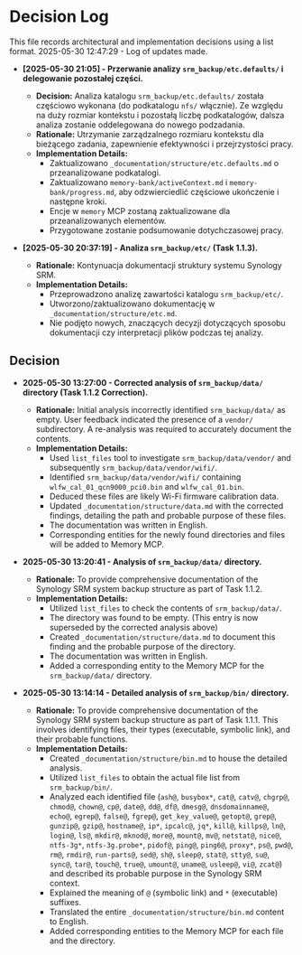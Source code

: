 # Decision Log

This file records architectural and implementation decisions using a list format.
2025-05-30 12:47:29 - Log of updates made.

*   **[2025-05-30 21:05] - Przerwanie analizy `srm_backup/etc.defaults/` i delegowanie pozostałej części.**
    *   **Decision:** Analiza katalogu `srm_backup/etc.defaults/` została częściowo wykonana (do podkatalogu `nfs/` włącznie). Ze względu na duży rozmiar kontekstu i pozostałą liczbę podkatalogów, dalsza analiza zostanie oddelegowana do nowego podzadania.
    *   **Rationale:** Utrzymanie zarządzalnego rozmiaru kontekstu dla bieżącego zadania, zapewnienie efektywności i przejrzystości pracy.
    *   **Implementation Details:**
        *   Zaktualizowano `_documentation/structure/etc.defaults.md` o przeanalizowane podkatalogi.
        *   Zaktualizowano `memory-bank/activeContext.md` i `memory-bank/progress.md`, aby odzwierciedlić częściowe ukończenie i następne kroki.
        *   Encje w `memory` MCP zostaną zaktualizowane dla przeanalizowanych elementów.
        *   Przygotowane zostanie podsumowanie dotychczasowej pracy.

*   **[2025-05-30 20:37:19] - Analiza `srm_backup/etc/` (Task 1.1.3).**
    *   **Rationale:** Kontynuacja dokumentacji struktury systemu Synology SRM.
    *   **Implementation Details:**
        *   Przeprowadzono analizę zawartości katalogu `srm_backup/etc/`.
        *   Utworzono/zaktualizowano dokumentację w `_documentation/structure/etc.md`.
        *   Nie podjęto nowych, znaczących decyzji dotyczących sposobu dokumentacji czy interpretacji plików podczas tej analizy.
## Decision

*   **2025-05-30 13:27:00 - Corrected analysis of `srm_backup/data/` directory (Task 1.1.2 Correction).**
    *   **Rationale:** Initial analysis incorrectly identified `srm_backup/data/` as empty. User feedback indicated the presence of a `vendor/` subdirectory. A re-analysis was required to accurately document the contents.
    *   **Implementation Details:**
        *   Used `list_files` tool to investigate `srm_backup/data/vendor/` and subsequently `srm_backup/data/vendor/wifi/`.
        *   Identified `srm_backup/data/vendor/wifi/` containing `wlfw_cal_01_qcn9000_pci0.bin` and `wlfw_cal_01.bin`.
        *   Deduced these files are likely Wi-Fi firmware calibration data.
        *   Updated `_documentation/structure/data.md` with the corrected findings, detailing the path and probable purpose of these files.
        *   The documentation was written in English.
        *   Corresponding entities for the newly found directories and files will be added to Memory MCP.

*   **2025-05-30 13:20:41 - Analysis of `srm_backup/data/` directory.**
    *   **Rationale:** To provide comprehensive documentation of the Synology SRM system backup structure as part of Task 1.1.2.
    *   **Implementation Details:**
        *   Utilized `list_files` to check the contents of `srm_backup/data/`.
        *   The directory was found to be empty. (This entry is now superseded by the corrected analysis above)
        *   Created `_documentation/structure/data.md` to document this finding and the probable purpose of the directory.
        *   The documentation was written in English.
        *   Added a corresponding entity to the Memory MCP for the `srm_backup/data/` directory.

*   **2025-05-30 13:14:14 - Detailed analysis of `srm_backup/bin/` directory.**
    *   **Rationale:** To provide comprehensive documentation of the Synology SRM system backup structure as part of Task 1.1.1. This involves identifying files, their types (executable, symbolic link), and their probable functions.
    *   **Implementation Details:**
        *   Created `_documentation/structure/bin.md` to house the detailed analysis.
        *   Utilized `list_files` to obtain the actual file list from `srm_backup/bin/`.
        *   Analyzed each identified file (`ash@`, `busybox*`, `cat@`, `catv@`, `chgrp@`, `chmod@`, `chown@`, `cp@`, `date@`, `dd@`, `df@`, `dmesg@`, `dnsdomainname@`, `echo@`, `egrep@`, `false@`, `fgrep@`, `get_key_value@`, `getopt@`, `grep@`, `gunzip@`, `gzip@`, `hostname@`, `ip*`, `ipcalc@`, `jq*`, `kill@`, `killps@`, `ln@`, `login@`, `ls@`, `mkdir@`, `mknod@`, `more@`, `mount@`, `mv@`, `netstat@`, `nice@`, `ntfs-3g*`, `ntfs-3g.probe*`, `pidof@`, `ping@`, `ping6@`, `proxy*`, `ps@`, `pwd@`, `rm@`, `rmdir@`, `run-parts@`, `sed@`, `sh@`, `sleep@`, `stat@`, `stty@`, `su@`, `sync@`, `tar@`, `touch@`, `true@`, `umount@`, `uname@`, `usleep@`, `vi@`, `zcat@`) and described its probable purpose in the Synology SRM context.
        *   Explained the meaning of `@` (symbolic link) and `*` (executable) suffixes.
        *   Translated the entire `_documentation/structure/bin.md` content to English.
        *   Added corresponding entities to the Memory MCP for each file and the directory.